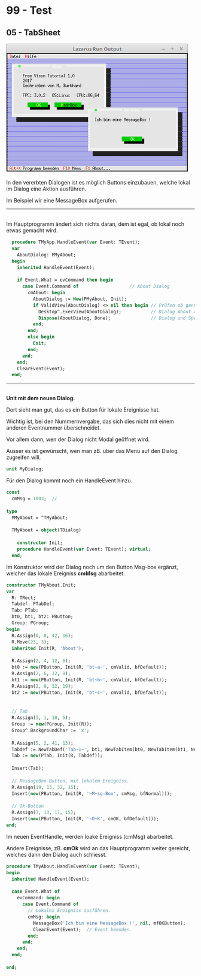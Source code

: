 # 99 - Test
## 05 - TabSheet

<img src="image.png" alt="Selfhtml"><br><br>
In den vererbten Dialogen ist es möglich Buttons einzubauen, welche lokal im Dialog eine Aktion ausführen.

Im Beispiel wir eine MessageBox aufgerufen.

<hr><br>
Im Hauptprogramm ändert sich nichts daran, dem ist egal, ob lokal noch etwas gemacht wird.


```pascal
  procedure TMyApp.HandleEvent(var Event: TEvent);
  var
    AboutDialog: PMyAbout;
  begin
    inherited HandleEvent(Event);

    if Event.What = evCommand then begin
      case Event.Command of                   // About Dialog
        cmAbout: begin
          AboutDialog := New(PMyAbout, Init);
          if ValidView(AboutDialog) <> nil then begin // Prüfen ob genügend Speicher.
            Desktop^.ExecView(AboutDialog);           // Dialog About ausführen.
            Dispose(AboutDialog, Done);               // Dialog und Speicher frei geben.
          end;
        end;
        else begin
          Exit;
        end;
      end;
    end;
    ClearEvent(Event);
  end;
```

<hr><br>
<b>Unit mit dem neuen Dialog.</b>

<br>

Dort sieht man gut, das es ein Button für lokale Ereignisse hat.

Wichtig ist, bei den Nummernvergabe, das sich dies nicht mit einem anderen Eventnummer überschneidet.

Vor allem dann, wen der Dialog nicht Modal geöffnet wird.

Ausser es ist gewünscht, wen man zB. über das Menü auf den Dialog zugreifen will.


```pascal
unit MyDialog;

```

Für den Dialog kommt noch ein HandleEvent hinzu.


```pascal
const
  cmMsg = 1003;  //

type
  PMyAbout = ^TMyAbout;

  TMyAbout = object(TDialog)

    constructor Init;
    procedure HandleEvent(var Event: TEvent); virtual;
  end;

```

Im Konstruktor wird der Dialog noch um den Button Msg-box ergänzt, welcher das lokale Ereigniss <b>cmMsg</b> abarbeitet.


```pascal
constructor TMyAbout.Init;
var
  R: TRect;
  Tabdef: PTabDef;
  Tab: PTab;
  bt0, bt1, bt2: PButton;
  Group: PGroup;
begin
  R.Assign(0, 0, 42, 16);
  R.Move(23, 3);
  inherited Init(R, 'About');

  R.Assign(2, 4, 12, 6);
  bt0 := new(PButton, Init(R, 'bt~a~', cmValid, bfDefault));
  R.Assign(2, 6, 12, 8);
  bt1 := new(PButton, Init(R, 'bt~b~', cmValid, bfDefault));
  R.Assign(2, 8, 12, 19);
  bt2 := new(PButton, Init(R, 'bt~c~', cmValid, bfDefault));


  // Tab
  R.Assign(1, 1, 10, 5);
  Group := new(PGroup, Init(R));
  Group^.BackgroundChar := 'x';

  R.Assign(5, 2, 41, 13);
  Tabdef := NewTabDef('Tab~1~', bt1, NewTabItem(bt0, NewTabItem(bt1, NewTabItem(bt2, nil))), NewTabDef('Tab~2~', nil, nil, nil));
  Tab := new(PTab, Init(R, Tabdef));

  Insert(Tab);

  // MessageBox-Button, mit lokalem Ereigniss.
  R.Assign(19, 13, 32, 15);
  Insert(new(PButton, Init(R, '~M~sg-Box', cmMsg, bfNormal)));

  // Ok-Button
  R.Assign(7, 13, 17, 15);
  Insert(new(PButton, Init(R, '~O~K', cmOK, bfDefault)));
end;

```

Im neuen EventHandle, werden loake Ereigniss (cmMsg) abarbeitet.

Andere Ereignisse, zB. <b>cmOk</b> wird an das Hauptprogramm weiter gereicht, welches dann den Dialog auch schliesst.


```pascal
procedure TMyAbout.HandleEvent(var Event: TEvent);
begin
  inherited HandleEvent(Event);

  case Event.What of
    evCommand: begin
      case Event.Command of
        // Lokales Ereigniss ausführen.
        cmMsg: begin
          MessageBox('Ich bin eine MessageBox !', nil, mfOKButton);
          ClearEvent(Event);  // Event beenden.
        end;
      end;
    end;
  end;

end;

```


